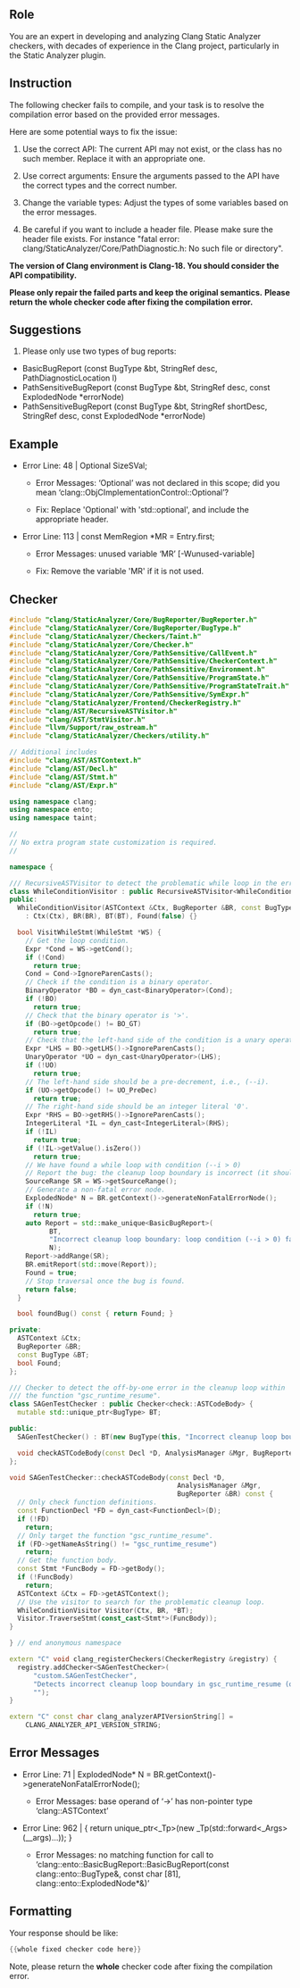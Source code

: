 ## Role

You are an expert in developing and analyzing Clang Static Analyzer checkers, with decades of experience in the Clang project, particularly in the Static Analyzer plugin.

## Instruction

The following checker fails to compile, and your task is to resolve the compilation error based on the provided error messages.

Here are some potential ways to fix the issue:

1. Use the correct API: The current API may not exist, or the class has no such member. Replace it with an appropriate one.

2. Use correct arguments: Ensure the arguments passed to the API have the correct types and the correct number.

3. Change the variable types: Adjust the types of some variables based on the error messages.

4. Be careful if you want to include a header file. Please make sure the header file exists. For instance "fatal error: clang/StaticAnalyzer/Core/PathDiagnostic.h: No such file or directory".

**The version of Clang environment is Clang-18. You should consider the API compatibility.**

**Please only repair the failed parts and keep the original semantics.**
**Please return the whole checker code after fixing the compilation error.**

## Suggestions

1. Please only use two types of bug reports:
  - BasicBugReport (const BugType &bt, StringRef desc, PathDiagnosticLocation l)
  - PathSensitiveBugReport (const BugType &bt, StringRef desc, const ExplodedNode *errorNode)
  - PathSensitiveBugReport (const BugType &bt, StringRef shortDesc, StringRef desc, const ExplodedNode *errorNode)

## Example

- Error Line: 48 |   Optional<DefinedOrUnknownSVal> SizeSVal; 

  - Error Messages: ‘Optional’ was not declared in this scope; did you mean ‘clang::ObjCImplementationControl::Optional’? 

  - Fix: Replace 'Optional<DefinedOrUnknownSVal>' with 'std::optional<DefinedOrUnknownSVal>', and include the appropriate header. 

- Error Line: 113 |     const MemRegion *MR = Entry.first;

    - Error Messages: unused variable ‘MR’ [-Wunused-variable]

    - Fix: Remove the variable 'MR' if it is not used.

## Checker

```cpp
#include "clang/StaticAnalyzer/Core/BugReporter/BugReporter.h"
#include "clang/StaticAnalyzer/Core/BugReporter/BugType.h"
#include "clang/StaticAnalyzer/Checkers/Taint.h"
#include "clang/StaticAnalyzer/Core/Checker.h"
#include "clang/StaticAnalyzer/Core/PathSensitive/CallEvent.h"
#include "clang/StaticAnalyzer/Core/PathSensitive/CheckerContext.h"
#include "clang/StaticAnalyzer/Core/PathSensitive/Environment.h"
#include "clang/StaticAnalyzer/Core/PathSensitive/ProgramState.h"
#include "clang/StaticAnalyzer/Core/PathSensitive/ProgramStateTrait.h"
#include "clang/StaticAnalyzer/Core/PathSensitive/SymExpr.h"
#include "clang/StaticAnalyzer/Frontend/CheckerRegistry.h"
#include "clang/AST/RecursiveASTVisitor.h"
#include "clang/AST/StmtVisitor.h"
#include "llvm/Support/raw_ostream.h"
#include "clang/StaticAnalyzer/Checkers/utility.h"

// Additional includes
#include "clang/AST/ASTContext.h"
#include "clang/AST/Decl.h"
#include "clang/AST/Stmt.h"
#include "clang/AST/Expr.h"

using namespace clang;
using namespace ento;
using namespace taint;

//
// No extra program state customization is required.
//

namespace {

/// RecursiveASTVisitor to detect the problematic while loop in the error cleanup.
class WhileConditionVisitor : public RecursiveASTVisitor<WhileConditionVisitor> {
public:
  WhileConditionVisitor(ASTContext &Ctx, BugReporter &BR, const BugType &BT)
    : Ctx(Ctx), BR(BR), BT(BT), Found(false) {}

  bool VisitWhileStmt(WhileStmt *WS) {
    // Get the loop condition.
    Expr *Cond = WS->getCond();
    if (!Cond)
      return true;
    Cond = Cond->IgnoreParenCasts();
    // Check if the condition is a binary operator.
    BinaryOperator *BO = dyn_cast<BinaryOperator>(Cond);
    if (!BO)
      return true;
    // Check that the binary operator is '>'.
    if (BO->getOpcode() != BO_GT)
      return true;
    // Check that the left-hand side of the condition is a unary operator.
    Expr *LHS = BO->getLHS()->IgnoreParenCasts();
    UnaryOperator *UO = dyn_cast<UnaryOperator>(LHS);
    if (!UO)
      return true;
    // The left-hand side should be a pre-decrement, i.e., (--i).
    if (UO->getOpcode() != UO_PreDec)
      return true;
    // The right-hand side should be an integer literal '0'.
    Expr *RHS = BO->getRHS()->IgnoreParenCasts();
    IntegerLiteral *IL = dyn_cast<IntegerLiteral>(RHS);
    if (!IL)
      return true;
    if (!IL->getValue().isZero())
      return true;
    // We have found a while loop with condition (--i > 0)
    // Report the bug: the cleanup loop boundary is incorrect (it should be (--i >= 0)).
    SourceRange SR = WS->getSourceRange();
    // Generate a non-fatal error node.
    ExplodedNode* N = BR.getContext()->generateNonFatalErrorNode();
    if (!N)
      return true;
    auto Report = std::make_unique<BasicBugReport>(
          BT, 
          "Incorrect cleanup loop boundary: loop condition (--i > 0) fails to clean index 0",
          N);
    Report->addRange(SR);
    BR.emitReport(std::move(Report));
    Found = true;
    // Stop traversal once the bug is found.
    return false;
  }

  bool foundBug() const { return Found; }

private:
  ASTContext &Ctx;
  BugReporter &BR;
  const BugType &BT;
  bool Found;
};

/// Checker to detect the off-by-one error in the cleanup loop within
/// the function "gsc_runtime_resume".
class SAGenTestChecker : public Checker<check::ASTCodeBody> {
  mutable std::unique_ptr<BugType> BT;

public:
  SAGenTestChecker() : BT(new BugType(this, "Incorrect cleanup loop boundary")) {}

  void checkASTCodeBody(const Decl *D, AnalysisManager &Mgr, BugReporter &BR) const;
};

void SAGenTestChecker::checkASTCodeBody(const Decl *D,
                                          AnalysisManager &Mgr,
                                          BugReporter &BR) const {
  // Only check function definitions.
  const FunctionDecl *FD = dyn_cast<FunctionDecl>(D);
  if (!FD)
    return;
  // Only target the function "gsc_runtime_resume".
  if (FD->getNameAsString() != "gsc_runtime_resume")
    return;
  // Get the function body.
  const Stmt *FuncBody = FD->getBody();
  if (!FuncBody)
    return;
  ASTContext &Ctx = FD->getASTContext();
  // Use the visitor to search for the problematic cleanup loop.
  WhileConditionVisitor Visitor(Ctx, BR, *BT);
  Visitor.TraverseStmt(const_cast<Stmt*>(FuncBody));
}

} // end anonymous namespace

extern "C" void clang_registerCheckers(CheckerRegistry &registry) {
  registry.addChecker<SAGenTestChecker>(
      "custom.SAGenTestChecker", 
      "Detects incorrect cleanup loop boundary in gsc_runtime_resume (off by one error)",
      "");
}

extern "C" const char clang_analyzerAPIVersionString[] =
    CLANG_ANALYZER_API_VERSION_STRING;

```

## Error Messages 

- Error Line: 71 |     ExplodedNode* N = BR.getContext()->generateNonFatalErrorNode();

	- Error Messages: base operand of ‘->’ has non-pointer type ‘clang::ASTContext’

- Error Line: 962 |     { return unique_ptr<_Tp>(new _Tp(std::forward<_Args>(__args)...)); }

	- Error Messages: no matching function for call to ‘clang::ento::BasicBugReport::BasicBugReport(const clang::ento::BugType&, const char [81], clang::ento::ExplodedNode*&)’



## Formatting 

Your response should be like: 

```cpp
{{whole fixed checker code here}}
```

Note, please return the **whole** checker code after fixing the compilation error.